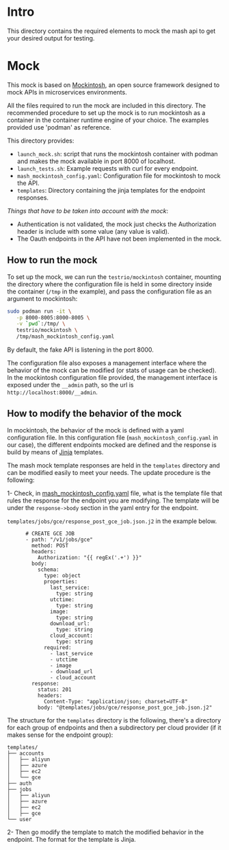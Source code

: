 
# Intro

This directory contains the required elements to mock the mash api to get your
desired output for testing.

# Mock

This mock is based on [Mockintosh](https://github.com/up9inc/mockintosh), an 
open source framework designed to mock APIs in microservices environments.

All the files required to run the mock are included in this directory. The 
recommended procedure to set up the mock is to run mockintosh as a container
in the container runtime engine of your choice. The examples provided use
'podman' as reference.

This directory provides:
- `launch_mock.sh`: script that runs the mockintosh container with podman and
makes the mock available in port 8000 of localhost.
- `launch_tests.sh`: Example requests with curl for every endpoint.
- `mash_mockintosh_config.yaml`: Configuration file for mockintosh to mock the
API.
- `templates`: Directory containing the jinja templates for the endpoint 
responses.

_Things that have to be taken into account with the mock_:
- Authentication is not validated, the mock just checks the Authorization
header is include with some value (any value is valid).
- The Oauth endpoints in the API have not been implemented in the mock.


## How to run the mock

To set up the mock, we can run the `testrio/mockintosh` container, mounting the 
directory where the configuration file is held in some directory inside the 
container (`/tmp` in the example), and pass the configuration file as an 
argument to mockintosh:

```sh
sudo podman run -it \
   -p 8000-8005:8000-8005 \
   -v `pwd`:/tmp/ \
   testrio/mockintosh \
   /tmp/mash_mockintosh_config.yaml
```

By default, the fake API is listening in the port 8000.

The configuration file also exposes a management interface where the behavior
of the mock can be modified (or stats of usage can be checked). In the 
mockintosh configuration file provided, the management interface is exposed
under the `__admin` path, so the url is `http://localhost:8000/__admin`.

## How to modify the behavior of the mock

In mockintosh, the behavior of the mock is defined with a yaml configuration
file. In this configuration file (`mash_mockintosh_config.yaml` in our case),
the different endpoints mocked are defined and the response is build by means
of [Jinja](https://jinja.palletsprojects.com/en/3.1.x/) templates.

The mash mock template responses are held in the `templates` directory and can
be modified easily to meet your needs. The update procedure is the following:

1- Check, in [mash_mockintosh_config.yaml](mash_mockintosh_config.yaml) file, 
what is the template file that rules the response for the endpoint you are 
modifying. The template will be under the `response->body` section in the yaml
entry for the endpoint. 

`templates/jobs/gce/response_post_gce_job.json.j2` in the example below.

```
      # CREATE GCE JOB
      - path: "/v1/jobs/gce"
        method: POST
        headers:
          Authorization: "{{ regEx('.+') }}"
        body:
          schema:
            type: object
            properties:
              last_service:
                type: string
              utctime:
                type: string
              image:
                type: string
              download_url:
                type: string
              cloud_account:
                type: string
            required:
              - last_service
              - utctime
              - image
              - download_url
              - cloud_account
        response:
          status: 201
          headers:
            Content-Type: "application/json; charset=UTF-8"
          body: "@templates/jobs/gce/response_post_gce_job.json.j2"
```

The structure for the `templates` directory is the following, there's a
directory for each group of endpoints and then a subdirectory per cloud
provider (if it makes sense for the endpoint group):

```
templates/
├── accounts
│   ├── aliyun
│   ├── azure
│   ├── ec2
│   └── gce
├── auth
├── jobs
│   ├── aliyun
│   ├── azure
│   ├── ec2
│   ├── gce
└── user
```

2- Then go modify the template to match the modified behavior in the endpoint.
The format for the template is Jinja.

